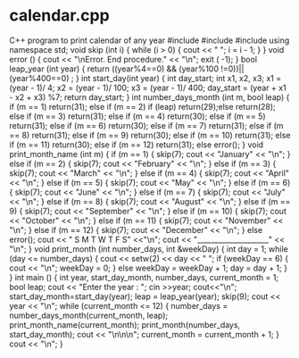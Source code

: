 # calendar.cpp
C++ program to print calendar of any year
#include <iostream>
#include <cstdlib>
#include <iomanip>
using namespace std;
void skip (int i)
{
    while (i > 0)
    {
    cout << " ";
    i = i - 1;
    }
}
void error ()
{
    cout << "\nError. End procedure." << "\n";
    exit ( -1);
}
bool leap_year (int year)
{
    return   ((year%4==0) && (year%100 !=0))||(year%400==0)  ;
}
int  start_day(int year)
{
    int day_start;
    int x1, x2, x3;
    x1 = (year - 1)/ 4;
    x2 = (year - 1)/ 100;
    x3 = (year - 1)/ 400;
    day_start = (year + x1 - x2 + x3) %7;
    return day_start;
}
int number_days_month (int m, bool leap)
{
    if (m == 1) return(31);
    else if (m == 2) if (leap) return(29);else return(28);
    else if (m == 3) return(31);
    else if (m == 4) return(30);
    else if (m == 5) return(31);
    else if (m == 6) return(30);
    else if (m == 7) return(31);
    else if (m == 8) return(31);
    else if (m == 9) return(30);
    else if (m == 10) return(31);
    else if (m == 11) return(30);
    else if (m == 12) return(31);
    else error();
}
void print_month_name (int m)
{
    if (m == 1)
    {
    skip(7);
    cout << "January" << "\n";
    }
    else if (m == 2) { skip(7); cout << "February" << "\n"; }
    else if (m == 3) { skip(7); cout << "March" << "\n"; }
    else if (m == 4) { skip(7); cout << "April" << "\n"; }
    else if (m == 5) { skip(7); cout << "May" << "\n"; }
    else if (m == 6) { skip(7); cout << "June" << "\n"; }
    else if (m == 7) { skip(7); cout << "July" << "\n"; }
    else if (m == 8) { skip(7); cout << "August" << "\n"; }
    else if (m == 9) { skip(7); cout << "September" << "\n"; }
    else if (m == 10) { skip(7); cout << "October" << "\n"; }
    else if (m == 11) { skip(7); cout << "November" << "\n"; }
    else if (m == 12) { skip(7); cout << "December" << "\n"; }
    else error();
    cout << " S  M  T  W  T  F  S" <<"\n";
    cout << "____________________" << "\n";
}
void print_month (int number_days, int &weekDay)
{
    int day = 1;
    while (day <= number_days)
    {
    cout << setw(2) << day << " ";
    if (weekDay == 6)
    {
        cout << "\n";
        weekDay = 0;
    }
    else weekDay = weekDay + 1;
    day = day + 1;
    }
}
int main ()
{
    int year, start_day_month, number_days, current_month = 1;
    bool leap;
    cout << "Enter the year : ";
    cin >>year;
    cout<<"\n";
    start_day_month=start_day(year);
    leap = leap_year(year);
    skip(9);
    cout << year << "\n";
    while (current_month <= 12)
    {
    number_days = number_days_month(current_month, leap);
    print_month_name(current_month);
    print_month(number_days, start_day_month);
    cout << "\n\n\n";
    current_month = current_month + 1;
    }
    cout << "\n";
}
